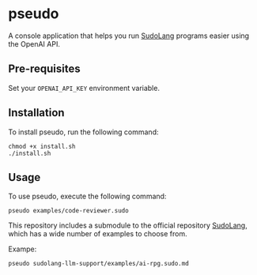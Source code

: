 # pseudo

A console application that helps you run [SudoLang](https://github.com/paralleldrive/sudolang-llm-support) programs easier using the OpenAI API.

## Pre-requisites
Set your `OPENAI_API_KEY` environment variable.

## Installation
To install pseudo, run the following command:

```shell
chmod +x install.sh
./install.sh
```
## Usage

To use pseudo, execute the following command:

```shell
pseudo examples/code-reviewer.sudo
```
This repository includes a submodule to the official repository [SudoLang](https://github.com/paralleldrive/sudolang-llm-support), which has a wide number of examples to choose from.

Exampe:

```shell
pseudo sudolang-llm-support/examples/ai-rpg.sudo.md
```
